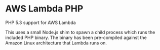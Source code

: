 # AWS Lambda PHP
PHP 5.3 support for AWS Lambda

This uses a small Node.js shim to spawn a child process which runs the included PHP binary.  The binary has been pre-compiled against the Amazon Linux architecture that Lambda runs on.


